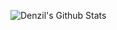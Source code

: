 ![Denzil's Github Stats](https://github-readme-stats.vercel.app/api?username=denzil-ppsc&theme=chartreuse-dark&show_icons=true&hide_border=false&count_private=true,show=reviews,discussions_started,discussions_answered,prs_merged,prs_merged_percentage)
